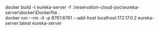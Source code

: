 docker build -t eureka-server -f .\reservation-cloud-poc\eureka-server\docker\Dockerfile .             
docker run --rm -it -p 8761:8761 --add-host localhost:172.17.0.2 eureka-server:latest eureka-server
